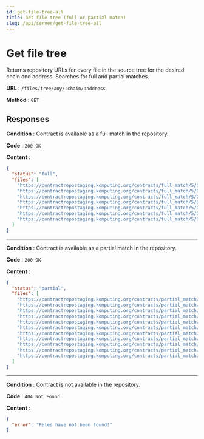 ```yaml
---
id: get-file-tree-all
title: Get file tree (full or partial match)
slug: /api/server/get-file-tree-all
---
```


# Get file tree

Returns repository URLs for every file in the source tree for the desired chain and address. Searches for full and partial matches.

**URL** : `/files/tree/any/:chain/:address`

**Method** : `GET`

## Responses

**Condition** : Contract is available as a full match in the repository.

**Code** : `200 OK`

**Content** :

```json
{
  "status": "full",
  "files": [
    "https://contractrepostaging.komputing.org/contracts/full_match/5/0x32a5d2240a60dcF7Af8EfAE6d886ec8BeD5f71bA/metadata.json",
    "https://contractrepostaging.komputing.org/contracts/full_match/5/0x32a5d2240a60dcF7Af8EfAE6d886ec8BeD5f71bA/sources/_openzeppelin/contracts/GSN/Context.sol",
    "https://contractrepostaging.komputing.org/contracts/full_match/5/0x32a5d2240a60dcF7Af8EfAE6d886ec8BeD5f71bA/sources/_openzeppelin/contracts/access/AccessControl.sol",
    "https://contractrepostaging.komputing.org/contracts/full_match/5/0x32a5d2240a60dcF7Af8EfAE6d886ec8BeD5f71bA/sources/_openzeppelin/contracts/utils/Address.sol",
    "https://contractrepostaging.komputing.org/contracts/full_match/5/0x32a5d2240a60dcF7Af8EfAE6d886ec8BeD5f71bA/sources/_openzeppelin/contracts/utils/EnumerableSet.sol",
    "https://contractrepostaging.komputing.org/contracts/full_match/5/0x32a5d2240a60dcF7Af8EfAE6d886ec8BeD5f71bA/sources/home/fabijan/shardlabs/betting-app/ethereum/contracts/Bet.sol",
    "https://contractrepostaging.komputing.org/contracts/full_match/5/0x32a5d2240a60dcF7Af8EfAE6d886ec8BeD5f71bA/sources/home/fabijan/shardlabs/betting-app/ethereum/contracts/BetFactory.sol"
  ]
}
```

---
**Condition** : Contract is available as a partial match in the repository.

**Code** : `200 OK`

**Content** :

```json
{
  "status": "partial",
  "files": [
    "https://contractrepostaging.komputing.org/contracts/partial_match/1/0x2C1dcCD1EF8918d57652f0Bea499a12602456A12/metadata.json",
    "https://contractrepostaging.komputing.org/contracts/partial_match/1/0x2C1dcCD1EF8918d57652f0Bea499a12602456A12/sources/_openzeppelin/contracts/GSN/Context.sol",
    "https://contractrepostaging.komputing.org/contracts/partial_match/1/0x2C1dcCD1EF8918d57652f0Bea499a12602456A12/sources/_openzeppelin/contracts/access/Ownable.sol",
    "https://contractrepostaging.komputing.org/contracts/partial_match/1/0x2C1dcCD1EF8918d57652f0Bea499a12602456A12/sources/_openzeppelin/contracts/math/SafeMath.sol",
    "https://contractrepostaging.komputing.org/contracts/partial_match/1/0x2C1dcCD1EF8918d57652f0Bea499a12602456A12/sources/_openzeppelin/contracts/token/ERC20/IERC20.sol",
    "https://contractrepostaging.komputing.org/contracts/partial_match/1/0x2C1dcCD1EF8918d57652f0Bea499a12602456A12/sources/_openzeppelin/contracts/token/ERC20/SafeERC20.sol",
    "https://contractrepostaging.komputing.org/contracts/partial_match/1/0x2C1dcCD1EF8918d57652f0Bea499a12602456A12/sources/_openzeppelin/contracts/utils/Address.sol",
    "https://contractrepostaging.komputing.org/contracts/partial_match/1/0x2C1dcCD1EF8918d57652f0Bea499a12602456A12/sources/contracts/SyntheticRebaseToken.sol",
    "https://contractrepostaging.komputing.org/contracts/partial_match/1/0x2C1dcCD1EF8918d57652f0Bea499a12602456A12/sources/contracts/interfaces/IERC20Nameable.sol",
    "https://contractrepostaging.komputing.org/contracts/partial_match/1/0x2C1dcCD1EF8918d57652f0Bea499a12602456A12/sources/contracts/interfaces/IMinimalUniswap.sol",
    "https://contractrepostaging.komputing.org/contracts/partial_match/1/0x2C1dcCD1EF8918d57652f0Bea499a12602456A12/sources/contracts/interfaces/IStatisticProvider.sol"
  ]
}
```

---
**Condition** : Contract is not available in the repository.

**Code** : `404 Not Found`

**Content** :

```json
{
  "error": "Files have not been found!"
}
```
